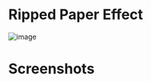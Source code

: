 # Ripped Paper Effect

![image](https://user-images.githubusercontent.com/72864817/173185924-e8b3638a-6926-4f38-9212-2d813f4be381.png)

# Screenshots




